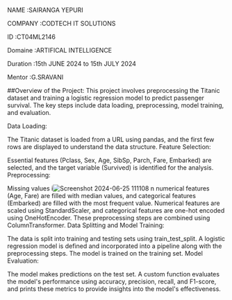 NAME :SAIRANGA YEPURI

COMPANY :CODTECH IT SOLUTIONS

ID :CT04ML2146

Domaine :ARTIFICAL INTELLIGENCE

Duration :15th JUNE 2024 to 15th JULY 2024

Mentor :G.SRAVANI



##Overview of the Project: This project involves preprocessing the Titanic dataset and training a logistic regression model to predict passenger survival. The key steps include data loading, preprocessing, model training, and evaluation.

Data Loading:

The Titanic dataset is loaded from a URL using pandas, and the first few rows are displayed to understand the data structure. Feature Selection:

Essential features (Pclass, Sex, Age, SibSp, Parch, Fare, Embarked) are selected, and the target variable (Survived) is identified for the analysis. Preprocessing:

Missing values i![Screenshot 2024-06-25 111108](https://github.com/user-attachments/assets/f9b4f1e1-af76-4720-ae11-c84d99d29cc1)
n numerical features (Age, Fare) are filled with median values, and categorical features (Embarked) are filled with the most frequent value. Numerical features are scaled using StandardScaler, and categorical features are one-hot encoded using OneHotEncoder. These preprocessing steps are combined using ColumnTransformer. Data Splitting and Model Training:

The data is split into training and testing sets using train_test_split. A logistic regression model is defined and incorporated into a pipeline along with the preprocessing steps. The model is trained on the training set. Model Evaluation:

The model makes predictions on the test set. A custom function evaluates the model's performance using accuracy, precision, recall, and F1-score, and prints these metrics to provide insights into the model's effectiveness.

